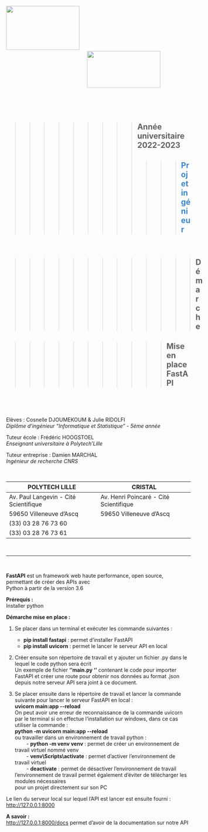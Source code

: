 
<img src="https://www.geipi-polytech.org/sites/default/files/styles/logos_page/public/logos/logo%20polytech%20lille.jpg?itok=ukjtAzhs" width="200" height="120" />   &nbsp; &nbsp; &nbsp; &nbsp;  &nbsp; &nbsp; &nbsp; &nbsp;  &nbsp; &nbsp; &nbsp; &nbsp;  &nbsp; &nbsp; &nbsp; &nbsp;  &nbsp; &nbsp; &nbsp; &nbsp;  &nbsp; &nbsp; &nbsp; &nbsp;  &nbsp; &nbsp; &nbsp; &nbsp;  &nbsp; &nbsp; &nbsp; &nbsp;  &nbsp; &nbsp; &nbsp; &nbsp;  &nbsp; &nbsp; &nbsp; &nbsp;  &nbsp; &nbsp; &nbsp; &nbsp;  &nbsp; &nbsp; &nbsp; &nbsp;  &nbsp; &nbsp; &nbsp; &nbsp; &nbsp;  &nbsp; &nbsp; &nbsp; &nbsp;  &nbsp; &nbsp; &nbsp; &nbsp;  &nbsp;  &nbsp; &nbsp; &nbsp;  &nbsp; <img src="https://atlas-sport.univ-lille.fr/atlas/photos/UL-WEB-2014.jpg" width="200" height="100" />

&nbsp; 

&nbsp; 

>  >   > >  >   > >  >   >  ## Année universitaire 2022-2023
> >  >   >   >    > >  >   > >  >   >  ## <span style="color: #3D85C6">Projet ingénieur </span>

&nbsp;

>  >   >   >    >  >   >    > >  >   > >   > ## Démarche 

>  >   >    >   >    > >   > >   > >  ## Mise en place FastAPI

&nbsp;

&nbsp;

 Elèves : Cosnelle DJOUMEKOUM & Julie RIDOLFI   
*Diplôme d’ingénieur “Informatique et Statistique” - 5ème année*  

Tuteur école : Frédéric HOOGSTOEL     
*Enseignant universitaire à Polytech’Lille*   

Tuteur entreprise : Damien MARCHAL     
*Ingénieur de recherche CNRS*   


&nbsp;

| POLYTECH LILLE                          |   CRISTAL                                 |
| -------------                           |      -------------                        |
| Av. Paul Langevin - Cité Scientifique   |  Av. Henri Poincaré - Cité Scientifique   |
| 59650 Villeneuve d’Ascq                 |  59650 Villeneuve d’Ascq                  |
| (33) 03 28 76 73 60                     |                                           |
| (33) 03 28 76 73 61                     |                                           |
   
&nbsp;

----

&nbsp;


**FastAPI** est un framework web haute performance, open source, permettant de créer des APIs avec    
Python à partir de la version 3.6          

**Prérequis :**          
Installer  python          

**Démarche mise en place :**         
1.	Se placer dans un terminal et exécuter les commande suivantes :    

    - **pip install fastapi** : permet d’installer FastAPI   
    - **pip install uvicorn** : permet le lancer le serveur API en local   

2.	Créer ensuite son répertoire de travail et y ajouter un fichier .py dans le lequel le code python sera écrit  
Un exemple de fichier  **‘’main.py ‘’** contenant le code pour importer FastAPI et créer une route pour  obtenir nos données au format .json  depuis notre serveur API sera joint à ce document.  

3.	Se placer ensuite dans le répertoire de travail et lancer la commande suivante pour lancer le serveur FastAPI en local :  
**uvicorn main:app --reload**      
       On peut avoir une erreur de reconnaissance de la commande uvicorn par le terminal si on                  effectue l’installation sur windows, dans ce cas utiliser la commande :  
              **python -m uvicorn main:app --reload**  
        ou travailler dans un environnement de travail python :         
              &nbsp; &nbsp; &nbsp; &nbsp; - **python -m venv venv** : permet de créer un environnement de travail virtuel nommé venv   
              &nbsp; &nbsp; &nbsp; &nbsp; - **venv\Scripts\activate** : permet d’activer l’environnement de travail virtuel   
              &nbsp; &nbsp; &nbsp; &nbsp; - **deactivate** :  permet de désactiver l’environnement de travail   
        l’environnement de travail permet également d’éviter de télécharger les modules nécessaires     
        pour un projet directement sur son PC   

Le lien du serveur local sur lequel l’API est lancer est ensuite fourni : http://127.0.0.1:8000   


**A savoir :**   
http://127.0.0.1:8000/docs permet d’avoir de la documentation sur notre API 

